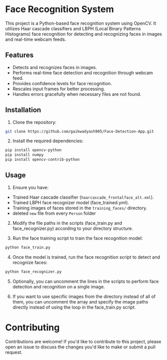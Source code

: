 # Face Recognition System

This project is a Python-based face recognition system using OpenCV. It utilizes Haar cascade classifiers and LBPH (Local Binary Patterns Histograms) face recognition for detecting and recognizing faces in images and real-time webcam feeds.

## Features

- Detects and recognizes faces in images.
- Performs real-time face detection and recognition through webcam feed.
- Provides confidence levels for face recognition.
- Rescales input frames for better processing.
- Handles errors gracefully when necessary files are not found.

## Installation

1. Clone the repository:

```bash
git clone https://github.com/gaikwadyash905/Face-Detection-App.git
```

2. Install the required dependencies:
```bash
pip install opencv-python
pip install numpy
pip install opencv-contrib-python
```
## Usage
1. Ensure you have:

  * Trained Haar cascade classifier (```haarcascade_frontalface_alt.xml```).
  * Trained LBPH face recognizer model (face_trained.yml).
  * Training images of faces stored in the ```training_faces/``` directory.
  * deleted ```new``` file from every ```Person``` folder

2. Modify the file paths in the scripts (face_train.py and face_recognizer.py) according to your directory structure.

3. Run the face training script to train the face recognition model:

```bash 
python face_train.py
```
4. Once the model is trained, run the face recognition script to detect and recognize faces:
```bash
python face_recognizer.py
```

5. Optionally, you can uncomment the lines in the scripts to perform face detection and recognition on a single image.

6. If you want to use specific images from the directory instead of all of them, you can uncomment the array and specify the image paths directly instead of using the loop in the face_train.py script.

# Contributing
Contributions are welcome! If you'd like to contribute to this project, please open an issue to discuss the changes you'd like to make or submit a pull request.
